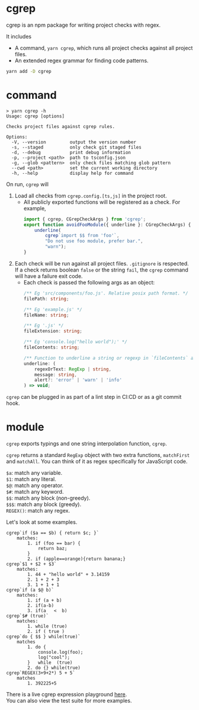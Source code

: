 # cgrep

cgrep is an npm package for writing project checks with regex.

It includes

- A command, `yarn cgrep`, which runs all project checks against all project files.
- An extended regex grammar for finding code patterns.

```bash
yarn add -D cgrep
```

# command

```
> yarn cgrep -h
Usage: cgrep [options]

Checks project files against cgrep rules.

Options:
  -V, --version         output the version number
  -s, --staged          only check git staged files
  -d, --debug           print debug information
  -p, --project <path>  path to tsconfig.json
  -g, --glob <pattern>  only check files matching glob pattern
  --cwd <path>          set the current working directory
  -h, --help            display help for command
```

On run, `cgrep` will

1. Load all checks from `cgrep.config.[ts,js]` in the project root.
    - All publicly exported functions will be registered as a check. For example,
        ```typescript
        import { cgrep, CGrepCheckArgs } from 'cgrep';
        export function avoidFooModule({ underline }: CGrepCheckArgs) {
            underline(
                cgrep`import $$ from 'foo'`,
                "Do not use foo module, prefer bar.",
                "warn");
        }
        ```
1. Each check will be run against all project files. `.gitignore` is respected. If a check returns boolean `false` or the string `fail`, the `cgrep` command will have a failure exit code.
    - Each check is passed the following args as an object:
        ```typescript
        /** Eg 'src/components/foo.js'. Relative posix path format. */
        filePath: string;

        /** Eg 'example.js' */
        fileName: string;

        /** Eg '.js' */
        fileExtension: string;

        /** Eg 'console.log("hello world");' */
        fileContents: string;

        /** Function to underline a string or regexp in `fileContents` and log it to console. */
        underline: (
            regexOrText: RegExp | string,
            message: string,
            alert?: 'error' | 'warn' | 'info'
        ) => void;
        ```

`cgrep` can be plugged in as part of a lint step in CI:CD or as a git commit hook.

# module

`cgrep` exports typings and one string interpolation function, `cgrep`.

`cgrep` returns a standard `RegExp` object with two extra functions, `matchFirst` and `matchAll`. You can think of it as regex specifically for JavaScript code.

`$a`: match any variable.  
`$1`: match any literal.  
`$@`: match any operator.  
`$#`: match any keyword.  
`$$`: match any block (non-greedy).  
`$$$`: match any block (greedy).  
`REGEX()`: match any regex.  

Let's look at some examples.

```
cgrep`if ($a == $b) { return $c; }`
    matches:
        1. if (foo == bar) {
            return baz;
        }
        2. if (apple==orange){return banana;}
cgrep`$1 + $2 + $3`
    matches:
        1. 44 + "hello world" + 3.14159
        2. 1 + 2 + 3
        3. 1 + 1 + 1
cgrep`if (a $@ b)`
    matches:
        1. if (a + b)
        2. if(a-b)
        3. if(a   <  b)
cgrep`$# (true)`
    matches:
        1. while (true)
        2. if ( true )
cgrep`do { $$ } while(true)`
    matches
        1. do {
            console.log(foo);
            log("cool");
        }   while  (true)
        2. do {} while(true)
cgrep`REGEX(3+9+2*) 5 + 5`
    matches
        1. 392225+5
```

There is a live cgrep expression playground [here](https://itslit.fr/).  
You can also view the test suite for more examples.
